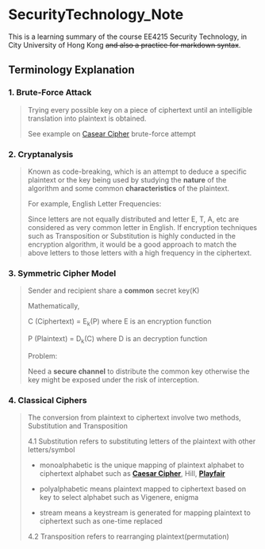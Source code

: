 # SecurityTechnology_Note
This is a learning summary of the course EE4215 Security Technology, in City University of Hong Kong ~~and also a practice for markdown syntax~~.
## Terminology Explanation
### 1. Brute-Force Attack
>   Trying every possible key on a piece of ciphertext until an intelligible translation into plaintext is obtained.
>
>   See example on [Casear Cipher](https://github.com/kcwong395/SecurityTechnology_Note/blob/master/Classical%20Ciphers/CaesarCipher/caesar_bruteForce.py) brute-force attempt

### 2. Cryptanalysis
>   Known as code-breaking, which is an attempt to deduce a specific plaintext or the key being used by studying the **nature** of the algorithm and some common **characteristics** of the plaintext.
>
>   For example, English Letter Frequencies:
>
>   Since letters are not equally distributed and letter E, T, A, etc are considered as very common letter in English. If encryption techniques such as Transposition or Substitution is highly conducted in the encryption algorithm, it would be a good approach to match the above letters to those letters with a high frequency in the ciphertext.

### 3. Symmetric Cipher Model
>   Sender and recipient share a **common** secret key(K)
>
>   Mathematically,
>
>   C (Ciphertext) = E<sub>k</sub>(P) where E is an encryption function
>
>   P (Plaintext) = D<sub>k</sub>(C) where D is an decryption function
>
>   Problem:
>
>   Need a **secure channel** to distribute the common key otherwise the key might be exposed under the risk of interception.

### 4. Classical Ciphers
>   The conversion from plaintext to ciphertext involve two methods, Substitution and Transposition
>
>   4.1 Substitution refers to substituting letters of the plaintext with other letters/symbol
>
>  - monoalphabetic is the unique mapping of plaintext alphabet to ciphertext alphabet such as [**Caesar Cipher**](https://github.com/kcwong395/SecurityTechnology_Note/blob/master/Classical%20Ciphers/CaesarCipher/README.md), Hill, [**Playfair**](https://github.com/kcwong395/SecurityTechnology_Note/blob/master/Classical%20Ciphers/PlayFairCipher/README.md)
>
>  - polyalphabetic means plaintext mapped to ciphertext based on key to select alphabet such as Vigenere, enigma
>
>  - stream means a keystream is generated for mapping plaintext to ciphertext such as one-time replaced
>
>
>   4.2 Transposition refers to rearranging plaintext(permutation)
>
